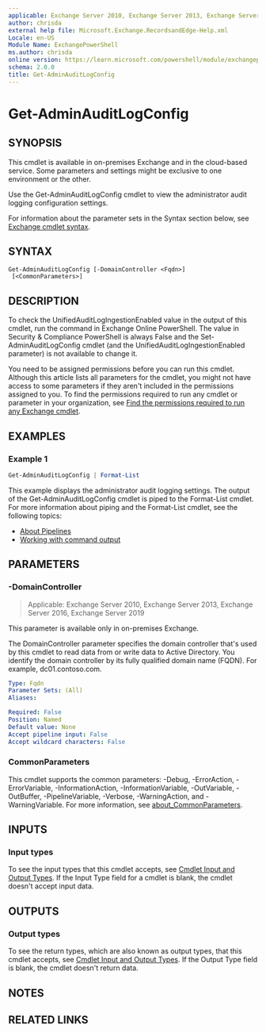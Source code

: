 ```yaml
---
applicable: Exchange Server 2010, Exchange Server 2013, Exchange Server 2016, Exchange Server 2019, Exchange Online, Security & Compliance, Exchange Online Protection
author: chrisda
external help file: Microsoft.Exchange.RecordsandEdge-Help.xml
Locale: en-US
Module Name: ExchangePowerShell
ms.author: chrisda
online version: https://learn.microsoft.com/powershell/module/exchangepowershell/get-adminauditlogconfig
schema: 2.0.0
title: Get-AdminAuditLogConfig
---
```


# Get-AdminAuditLogConfig

## SYNOPSIS
This cmdlet is available in on-premises Exchange and in the cloud-based service. Some parameters and settings might be exclusive to one environment or the other.

Use the Get-AdminAuditLogConfig cmdlet to view the administrator audit logging configuration settings.

For information about the parameter sets in the Syntax section below, see [Exchange cmdlet syntax](https://learn.microsoft.com/powershell/exchange/exchange-cmdlet-syntax).

## SYNTAX

```
Get-AdminAuditLogConfig [-DomainController <Fqdn>]
 [<CommonParameters>]
```

## DESCRIPTION
To check the UnifiedAuditLogIngestionEnabled value in the output of this cmdlet, run the command in Exchange Online PowerShell. The value in Security & Compliance PowerShell is always False and the Set-AdminAuditLogConfig cmdlet (and the UnifiedAuditLogIngestionEnabled parameter) is not available to change it.

You need to be assigned permissions before you can run this cmdlet. Although this article lists all parameters for the cmdlet, you might not have access to some parameters if they aren't included in the permissions assigned to you. To find the permissions required to run any cmdlet or parameter in your organization, see [Find the permissions required to run any Exchange cmdlet](https://learn.microsoft.com/powershell/exchange/find-exchange-cmdlet-permissions).

## EXAMPLES

### Example 1
```powershell
Get-AdminAuditLogConfig | Format-List
```

This example displays the administrator audit logging settings. The output of the Get-AdminAuditLogConfig cmdlet is piped to the Format-List cmdlet. For more information about piping and the Format-List cmdlet, see the following topics:

- [About Pipelines](https://learn.microsoft.com/powershell/module/microsoft.powershell.core/about/about_pipelines)
- [Working with command output](https://learn.microsoft.com/exchange/working-with-command-output-exchange-2013-help)

## PARAMETERS

### -DomainController

> Applicable: Exchange Server 2010, Exchange Server 2013, Exchange Server 2016, Exchange Server 2019

This parameter is available only in on-premises Exchange.

The DomainController parameter specifies the domain controller that's used by this cmdlet to read data from or write data to Active Directory. You identify the domain controller by its fully qualified domain name (FQDN). For example, dc01.contoso.com.

```yaml
Type: Fqdn
Parameter Sets: (All)
Aliases:

Required: False
Position: Named
Default value: None
Accept pipeline input: False
Accept wildcard characters: False
```

### CommonParameters
This cmdlet supports the common parameters: -Debug, -ErrorAction, -ErrorVariable, -InformationAction, -InformationVariable, -OutVariable, -OutBuffer, -PipelineVariable, -Verbose, -WarningAction, and -WarningVariable. For more information, see [about_CommonParameters](https://go.microsoft.com/fwlink/p/?LinkID=113216).

## INPUTS

### Input types
To see the input types that this cmdlet accepts, see [Cmdlet Input and Output Types](https://go.microsoft.com/fwlink/p/?LinkId=616387). If the Input Type field for a cmdlet is blank, the cmdlet doesn't accept input data.

## OUTPUTS

### Output types
To see the return types, which are also known as output types, that this cmdlet accepts, see [Cmdlet Input and Output Types](https://go.microsoft.com/fwlink/p/?LinkId=616387). If the Output Type field is blank, the cmdlet doesn't return data.

## NOTES

## RELATED LINKS
